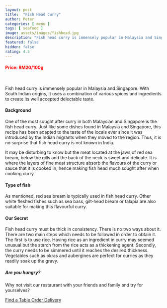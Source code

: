 ```yaml
---
layout: post
title:  "Fish Head Curry"
author: Peter
categories: [ menu ]
tags: [ seafood ]
image: assets/images/fishhead.jpg
description: "Fish head curry is immensely popular in Malaysia and Singapore. With South Indian origins, it uses a combination of various spices and ingredients to create its well accepted delectable taste."
featured: false
hidden: false
rating: 4.5
---
```

#### <span style="color:red"> Price: RM20/100g</span>
<br>

Fish head curry is immensely popular in Malaysia and Singapore. With South Indian origins, it uses a combination of various spices and ingredients to create its well accepted delectable taste.

#### <i class="fas fa-book"></i> Background
One of the most sought after curry in both Malaysian and Singapore is the fish head curry. Just like some dishes found in Malaysia and Singapore, this recipe has been adapted to the taste of the locals ever since it was introduced by the Indian migrants when they moved to the region. Thus, it is no surprise that fish head curry is not known in India.

It may be disturbing to know but the meat located at the jaws of red sea bream, below the gills and the back of the neck is sweet and delicate. It is where the layers of fine meat structure absorb the flavours of the curry or sauce that it is cooked in, hence making fish head much sought after when cooking curry.

#### <i class="fas fa-fish"></i> Type of fish
As mentioned, red sea bream is typically used in fish head curry. Other white fleshed fishes such as sea bass, gilt-head bream or talapia are also suitable for making this flavourful curry.

#### <i class="far fa-thumbs-up"></i> Our Secret
Fish head curry must be thick in consistency. There is no two ways about it. There are two main steps which needs to be followed in order to obtain it. The first is to use rice. Having rice as an ingredient in curry may seemed unusual but the starch from the rice acts as a thickening agent. Secondly, the curry needs to be simmered until it reaches the desired thickness. Vegetables such as okras and aubergines are perfect for curries as they readily soak up the gravy.

##### Are you hungry?

<p>Why not visit our restaurant with your friends and family and try for yourselves?</p>

<a target="_blank" href="https://curryfishhouse.com/#menu" class="btn btn-danger">Find a Table  <i class="far fa-calendar-check"></i>
<a target="_blank" href="https://curryfishhouse.com/#menu" class="btn btn-warning">Order Delivery  <i class="fas fa-motorcycle"></i></a>
<br><br>
